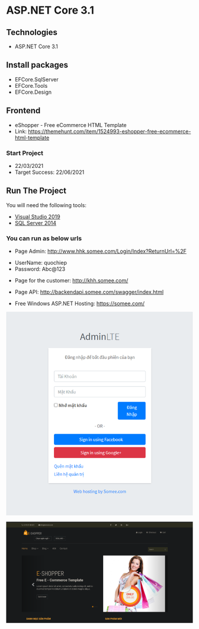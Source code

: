 # ASP.NET Core 3.1 
## Technologies
- ASP.NET Core 3.1 
## Install packages
- EFCore.SqlServer
- EFCore.Tools
- EFCore.Design

## Frontend 
- eShopper - Free eCommerce HTML Template
- Link: https://themehunt.com/item/1524993-eshopper-free-ecommerce-html-template
### Start Project
- 22/03/2021
- Target Success: 22/06/2021


## Run The Project
You will need the following tools:

* [Visual Studio 2019](https://visualstudio.microsoft.com/downloads/)
* [SQL Server 2014](https://www.microsoft.com/en-us/download/details.aspx?id=42299)

### You can run as below urls
- Page Admin: http://www.hhk.somee.com/Login/Index?ReturnUrl=%2F
* UserName: quochiep
* Password: Abc@123

- Page for the customer: http://khh.somee.com/

- Page API: http://backendapi.somee.com/swagger/index.html

- Free Windows ASP.NET Hosting: https://somee.com/

![Page Admin](https://raw.githubusercontent.com/quochiep-1910/WebASP.Net_core_3.1/main/eShop.WebApp/resource/img/PageAdmin.PNG)

![Page Admin](https://raw.githubusercontent.com/quochiep-1910/WebASP.Net_core_3.1/main/eShop.WebApp/resource/img/PageForCutomer.PNG)



